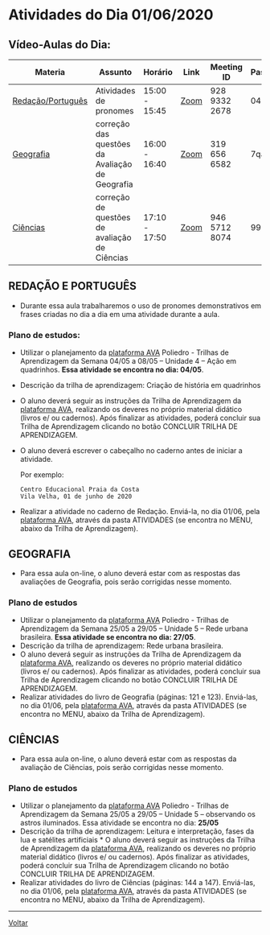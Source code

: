 # Atividades do Dia 01/06/2020

## Vídeo-Aulas do Dia:

| Materia | Assunto |Horário | Link | Meeting ID | Password |
|---------|---------|--------|------|------------|----------|
| [Redação/Português](#redação-e-português) | Atividades de pronomes | 15:00 - 15:45 | [Zoom](https://zoom.us/j/92893322678?pwd=clVTRDh3bzQ0SnVPV0wxQlJSU1JHdz09) | 928 9332 2678 | 042138 |
| [Geografia](#geografia) | correção das questões da Avaliação de Geografia | 16:00 - 16:40 | [Zoom](https://zoom.us/j/3196566582?pwd=cFNUb3BrREpzanpQV2toZ09RbjFnUT09) | 319 656 6582 | 7qaBx5 |
| [Ciências](#ciências) | correção de questões de avaliação de Ciências | 17:10 - 17:50 | [Zoom](https://zoom.us/j/94657128074?pwd=UDR1dTlqQ3lWVk9iMk1YSHRNZFVjZz09) | 946 5712 8074 | 994737 | 

## REDAÇÃO E PORTUGUÊS

* Durante essa aula trabalharemos o uso de pronomes demonstrativos em frases criadas no dia a dia em uma atividade durante a aula.

### Plano de estudos:

* Utilizar o planejamento da [plataforma AVA] Poliedro - Trilhas de Aprendizagem da Semana 04/05 a 08/05 – Unidade 4 – Ação em quadrinhos. **Essa atividade se encontra no dia: 04/05**.
* Descrição da trilha de aprendizagem: Criação de história em quadrinhos 
* O aluno deverá seguir as instruções da Trilha de Aprendizagem da [plataforma AVA], realizando os deveres no próprio material didático (livros e/ ou cadernos). Após finalizar as atividades, poderá concluir sua Trilha de Aprendizagem clicando no botão CONCLUIR TRILHA DE APRENDIZAGEM.
* O aluno deverá escrever o cabeçalho no caderno antes de iniciar a atividade.

  Por exemplo: 
  
      Centro Educacional Praia da Costa
      Vila Velha, 01 de junho de 2020

* Realizar a atividade no caderno de Redação. Enviá-la, no dia 01/06, pela [plataforma AVA], através da pasta ATIVIDADES (se encontra no MENU, abaixo da Trilha de Aprendizagem).

## GEOGRAFIA

* Para essa aula on-line, o aluno deverá estar com as respostas das avaliações de Geografia, pois serão corrigidas nesse momento.

### Plano de estudos

* Utilizar o planejamento da [plataforma AVA] Poliedro - Trilhas de Aprendizagem da Semana 25/05 a 29/05 – Unidade 5 – Rede urbana brasileira. **Essa atividade se encontra no dia: 27/05**.
* Descrição da trilha de aprendizagem: Rede urbana brasileira.
* O aluno deverá seguir as instruções da Trilha de Aprendizagem da [plataforma AVA], realizando os deveres no próprio material didático (livros e/ ou cadernos). Após finalizar as atividades, poderá concluir sua Trilha de Aprendizagem clicando no botão CONCLUIR TRILHA DE APRENDIZAGEM.
* Realizar atividades do livro de Geografia (páginas: 121 e 123). Enviá-las, no dia 01/06, pela [plataforma AVA], através da pasta ATIVIDADES (se encontra no MENU, abaixo da Trilha de Aprendizagem).

## CIÊNCIAS
 
* Para essa aula on-line, o aluno deverá estar com as respostas da avaliação de Ciências, pois serão corrigidas nesse momento.

### Plano de estudos

* Utilizar o planejamento da [plataforma AVA] Poliedro - Trilhas de Aprendizagem da Semana 25/05 a 29/05 – Unidade 5 – observando os astros iluminados. Essa atividade se encontra no dia: **25/05**
* Descrição da trilha de aprendizagem: Leitura e interpretação, fases da lua e satélites artificiais * O aluno deverá seguir as instruções da Trilha de Aprendizagem da [plataforma AVA], realizando os deveres no próprio material didático (livros e/ ou cadernos). Após finalizar as atividades, poderá concluir sua Trilha de Aprendizagem clicando no botão CONCLUIR TRILHA DE APRENDIZAGEM.
* Realizar atividades do livro de Ciências (páginas: 144 a 147). Enviá-las, no dia 01/06, pela [plataforma AVA], através da pasta ATIVIDADES (se encontra no MENU, abaixo da Trilha de Aprendizagem).

---
[Voltar](index.md)


[plataforma AVA]: https://poliedro-ava.azurewebsites.net
